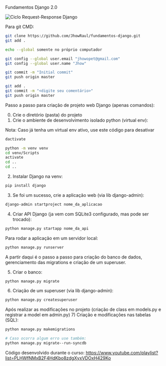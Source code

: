 Fundamentos Django 2.0

![Ciclo Request-Response Django](http://i.stack.imgur.com/rLfSC.jpg)

Para git CMD:

```bash
git clone https://github.com/JhowRaul/fundamentos-django.git
git add .

echo --global somente no próprio computador

git config --global user.email "jhowopet@gmail.com"
git config --global user.name "Jhow"

git commit -m "Initial commit"
git push origin master
```

```bash
git add .
git commit -m "<digite seu comentário>"
git push origin master
```

Passo a passo para criação de projeto web Django (apenas comandos):

0) Crie o diretório (pasta) do projeto 
1) Crie o ambiente de desenvolvimento isolado python (virtual env):

Nota: Caso já tenha um virtual env ativo, use este código para desativar
```bash
dactivate
```

```bash
python -m venv venv
cd venv/Scripts
activate
cd ..
cd ..
```

2) Instalar Django na venv:
```bash
pip install django
```

3) Se foi um sucesso, crie a aplicação web (via lib django-admin):
```bash
django-admin startproject nome_da_aplicacao
```

4) Criar API Django (ja vem com SQLite3 configurado, mas pode ser trocado):
```bash
python manage.py startapp nome_da_api
```
Para rodar a aplicação em um servidor local:
```bash
python manage.py runserver
```

A partir daqui é o passo a passo para criação do banco de dados, gerenciamento das migrations e criação de um superuser.

5) Criar o banco:
```bash
python manage.py migrate
```

6) Criação de um superuser (via lib django-admin):
```bash
python manage.py createsuperuser
```

Após realizar as modificações no projeto (criação de class em models.py e registrar a model em admin.py)
7) Criação e modificações nas tabelas (SQL):
```bash
python manage.py makemigrations

# Caso ocorra algum erro use também:
python manage.py migrate--run-syncdb
```

Código desenvolvido durante o curso: https://www.youtube.com/playlist?list=PLHWfNMxB2F4HdKbo8zdgXyxVDOxH429Ko
